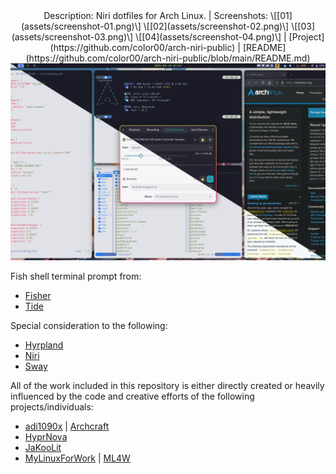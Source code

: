 <div align="center">
  Description: Niri dotfiles for Arch Linux. | Screenshots: \[[01](assets/screenshot-01.png)\] \[[02](assets/screenshot-02.png)\] \[[03](assets/screenshot-03.png)\] \[[04](assets/screenshot-04.png)\] | [Project](https://github.com/color00/arch-niri-public) | [README](https://github.com/color00/arch-niri-public/blob/main/README.md)

  <img src="assets/screenshot-01.png" alt="preview desktop"/>
</div>


Fish shell terminal prompt from:
 - [Fisher](https://github.com/jorgebucaran/fisher)
 - [Tide](https://github.com/IlanCosman/tide)

Special consideration to the following:
  - [Hyrpland](https://hyprland.org/)
  - [Niri](https://github.com/YaLTeR/niri) 
  - [Sway](https://swaywm.org/)

All of the work included in this repository is either directly created or heavily influenced by the code and creative efforts of the following projects/individuals:  
 - [adi1090x](https://github.com/adi1090x) | [Archcraft](https://archcraft.io/)
 - [HyprNova](https://github.com/zDyanTB/HyprNova)
 - [JaKooLit](https://github.com/JaKooLit/Arch-Hyprland)
 - [MyLinuxForWork](https://github.com/mylinuxforwork/dotfiles) | [ML4W](https://www.ml4w.com/)

